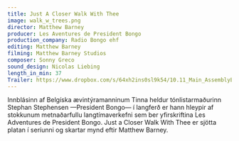 ```yaml
---
title: Just A Closer Walk With Thee
image: walk_w_trees.png
director: Matthew Barney
producer: Les Aventures de President Bongo
production_company: Radio Bongo ehf
editing: Matthew Barney
filming: Matthew Barney Studios
composer: Sonny Greco
sound_design: Nicolas Liebing
length_in_min: 37
Trailer: https://www.dropbox.com/s/64xh2ins0sl9k54/10.11_Main_AssemblyExport.mp4?dl=0
---
```

Innblásinn af Belgíska ævintýramanninum Tinna heldur tónlistarmaðurinn Stephan Stephensen —President Bongo— í langferð er hann hleypir af stokkunum metnaðarfullu langtímaverkefni sem ber yfirskriftina Les Adventures de President Bongo. Just a Closer Walk With Thee er sjötta platan í seríunni og skartar mynd eftir Matthew Barney.